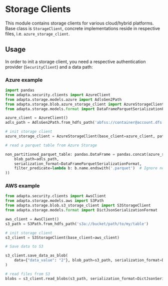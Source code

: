 # Storage Clients

This module contains storage clients for various cloud/hybrid platforms. Base class is `StorageClient`, concrete implementations reside in respective files, i.e. `azure_storage_client`.

## Usage

In order to init a storage client, you need a respective authentication provider (`SecurityClient`) and a data path:

### Azure example
```python
import pandas
from adapta.security.clients import AzureClient
from adapta.storage.models.azure import AdlsGen2Path
from adapta.storage.blob.azure_storage_client import AzureStorageClient
from adapta.storage.models.format import DataFrameParquetSerializationFormat

azure_client = AzureClient()
adls_path = AdlsGen2Path.from_hdfs_path('abfss://container@account.dfs.core.windows.net/path/to/my/table')

# init storage client
azure_storage_client = AzureStorageClient(base_client=azure_client, path=adls_path)

# read a parquet table from Azure Storage

non_partitioned_parquet_table: pandas.DataFrame = pandas.concat(azure_storage_client.read_blobs(
    blob_path=adls_path,
    serialization_format=DataFrameParquetSerializationFormat,
    filter_predicate=lambda b: b.name.endswith('.parquet')  # Ignore non-parquet files that might be present in a folder
))
```

### AWS example
```python
from adapta.security.clients import AwsClient
from adapta.storage.models.aws import S3Path
from adapta.storage.blob.s3_storage_client import S3StorageClient
from adapta.storage.models.format import DictJsonSerializationFormat

aws_client = AwsClient()
s3_path = S3Path.from_hdfs_path('s3a://bucket/path/to/my/table')

# init storage client
s3_client = S3StorageClient(base_client=aws_client)

# Save data to S3

s3_client.save_data_as_blob(
    data={"data_value": "2"}, blob_path=s3_path, serialization_format=DictJsonSerializationFormat, overwrite=True
)

# read files from S3
blobs = s3_client.read_blobs(s3_path, serialization_format=DictJsonSerializationFormat)
```

